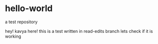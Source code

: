 # hello-world
a test repository

hey! kavya here! this is a test written in read-edits branch
lets check if it is working
